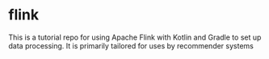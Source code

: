 # flink
This is a tutorial repo for using Apache Flink with Kotlin and Gradle to set up data processing. It is primarily tailored for uses by recommender systems

